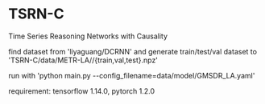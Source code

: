 # TSRN-C
Time Series Reasoning Networks with Causality

find dataset from 'liyaguang/DCRNN' 
and generate train/test/val dataset to 'TSRN-C/data/METR-LA//{train,val,test}.npz'


run with 'python main.py --config_filename=data/model/GMSDR_LA.yaml'

requirement:
tensorflow                1.14.0, pytorch                   1.2.0
